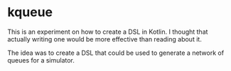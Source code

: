# kqueue

This is an experiment on how to create a DSL in Kotlin. I thought that actually writing one would be more effective than reading about it.

The idea was to create a DSL that could be used to generate a network of queues for a simulator.
